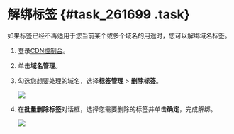 # 解绑标签 {#task_261699 .task}

如果标签已经不再适用于您当前某个或多个域名的用途时，您可以解绑域名标签。

1.  登录[CDN控制台](https://cdn.console.aliyun.com/overview)。
2.  单击**域名管理**。
3.  勾选您想要处理的域名，选择**标签管理** \> **删除标签**。 

    ![](http://static-aliyun-doc.oss-cn-hangzhou.aliyuncs.com/assets/img/216047/156163049047655_zh-CN.png)

4.  在**批量删除标签**对话框，选择您需要删除的标签并单击**确定**，完成解绑。 

    ![](http://static-aliyun-doc.oss-cn-hangzhou.aliyuncs.com/assets/img/216047/156163049047656_zh-CN.png)


